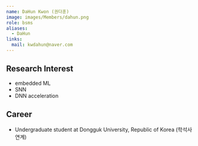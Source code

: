 ```yaml
---
name: DaHun Kwon (권다훈)
image: images/Members/dahun.png
role: bsms
aliases:
  - DaHun
links:
  mail: kwdahun@naver.com
---
```


## Research Interest

- embedded ML
- SNN
- DNN acceleration

## Career

- Undergraduate student at Dongguk University, Republic of Korea (학석사연계)
